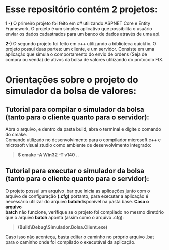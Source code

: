 # Esse repositório contém 2 projetos:

<b>1 -)</b> O primeiro projeto foi feito em c# utilizando ASPNET Core e Entity Framework. O projeto é um simples aplicativo que possibilita o usuário enviar os dados cadastrados para um banco de dados através de uma api.

<b>2-)</b> O segundo projeto foi feito em c++ utilizando a biblioteca quickfix. O projeto possui duas partes: um cliente, e um servidor. Consiste em uma aplicação que simula o comportamento do envio de ordens (Seja de compra ou venda) de ativos da bolsa de valores utilizando do protocolo FIX.


<h1>Orientações sobre o projeto do simulador da bolsa de valores:</h1>
<h2>Tutorial para compilar o simulador da bolsa (tanto para o cliente quanto para o servidor):</h2>
Abra o arquivo, e dentro da pasta build, abra o terminal e digite o comando do cmake. 
<br>Comando utilizado no desenvolvimento para o compilador microsoft c++ e microsoft visual studio como ambiente de desenvolvimento integrado: <blockquote> <b>$ cmake -A Win32 -T v140 .. </b></blockquote>

<h2>Tutorial para executar o simulador da bolsa (tanto para o cliente quanto para o servidor):</h2>
O projeto possui um arquivo <r>.bar</b> que inicia as aplicações junto com o arquivo de configuração <b>(.cfg)</b> portanto, para executar a aplicação é necessário utilizar do arquivo <b>batch</b>disponível na pasta base. <b>Caso o arquivo <br>batch</b> não funcione, verifique se o projeto foi compilado no mesmo diretório que o arquivo <b>batch</b> aponta (assim como o arquivo .cfg): <blockquote><b> (Build\Debug\Simulador.Bolsa.Client.exe) </b></blockquote>Caso isso não aconteça, basta editar o caminho no próprio arquivo .bat para o caminho onde foi compilado o executável da aplicação.

